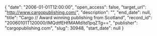 {
  "date": "2006-01-01T12:00:00", 
  "open_access": false, 
  "target_url": "http://www.cargopublishing.com/", 
  "description": "", 
  "end_date": null, 
  "title": "Cargo // Award winning publishing from Scotland", 
  "record_id": "20060101T120000/IMQdtfEHfMAMdItd1pqZTg==", 
  "publisher": "cargopublishing.com", 
  "slug": 30948, 
  "start_date": null
}

